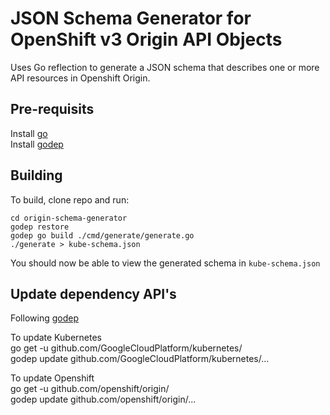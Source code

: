 JSON Schema Generator for OpenShift v3 Origin API Objects
=========================================================

Uses Go reflection to generate a JSON schema that describes one or more 
API resources in Openshift Origin.

Pre-requisits
-------------

Install [go](https://golang.org/doc/install)   
Install [godep](https://github.com/GoogleCloudPlatform/kubernetes/blob/master/docs/devel/development.md#godep-and-dependency-management)   

Building
--------
To build, clone repo and run:  

```
cd origin-schema-generator
godep restore
godep go build ./cmd/generate/generate.go  
./generate > kube-schema.json  
```

You should now be able to view the generated schema in `kube-schema.json`

Update dependency API's
-----------------------

Following [godep](https://github.com/tools/godep/blob/master/Readme.md)   

To update Kubernetes   
go get -u github.com/GoogleCloudPlatform/kubernetes/   
godep update github.com/GoogleCloudPlatform/kubernetes/...   

To update Openshift   
go get -u github.com/openshift/origin/   
godep update github.com/openshift/origin/...   
